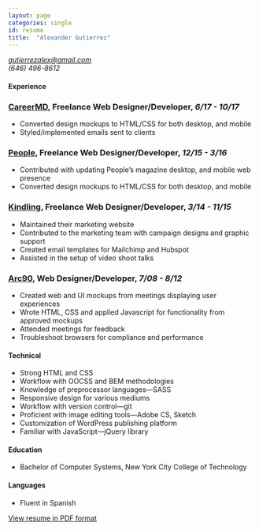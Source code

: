 ```yaml
---
layout: page
categories: single
id: resume
title:  "Alexander Gutierrez"
---
```


<address>
    <a href="mailto:gutierrezalex@gmail.com;">gutierrezalex@gmail.com</a><br>
    (646) 496-8612<br>
</address>

#### Experience

### [CareerMD](http://www.careermd.com/), Freelance Web Designer/Developer, *6/17 - 10/17*

- Converted design mockups to HTML/CSS for both desktop, and mobile
- Styled/implemented emails sent to clients

### [People](http://people.com/), Freelance Web Designer/Developer, *12/15 - 3/16*

- Contributed with updating People’s magazine desktop, and mobile web presence
- Converted design mockups to HTML/CSS for both desktop, and mobile

### [Kindling](http://kindlingapp.com/), Freelance Web Designer/Developer, *3/14 - 11/15*

- Maintained their marketing website
- Contributed to the marketing team with campaign designs and graphic support
- Created email templates for Mailchimp and Hubspot
- Assisted in the setup of video shoot talks

### [Arc90](http://www.arc90.com/), Web Designer/Developer, *7/08 - 8/12*

- Created web and UI mockups from meetings displaying  user experiences
- Wrote HTML, CSS and applied Javascript for functionality from approved mockups
- Attended meetings for feedback
- Troubleshoot browsers for compliance and performance

#### Technical

- Strong HTML and CSS- Workflow with OOCSS and BEM methodologies- Knowledge of preprocessor languages&mdash;SASS- Responsive design for various mediums- Workflow with version control&mdash;git- Proficient with image editing tools&mdash;Adobe CS, Sketch- Customization of WordPress publishing platform- Familiar with JavaScript&mdash;jQuery library

#### Education

- Bachelor of Computer Systems, New York City College of Technology

#### Languages

- Fluent in Spanish

[View resume in PDF format](resume.pdf)
